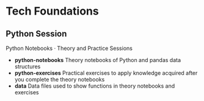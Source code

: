 # Tech Foundations
## Python Session
Python Notebooks · Theory and Practice Sessions

* **python-notebooks** Theory notebooks of Python and pandas data structures
* **python-exercises** Practical exercises to apply knowledge acquired after you complete the theory notebooks
* **data** Data files used to show functions in theory notebooks and exercises
